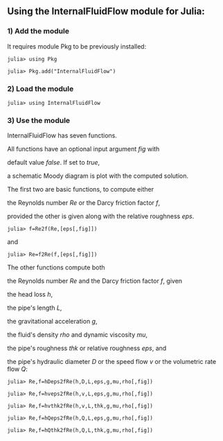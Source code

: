 ## Using the InternalFluidFlow module for Julia:

### 1) Add the module

It requires module Pkg to be previously installed:

``julia> using Pkg``

``julia> Pkg.add("InternalFluidFlow")``

### 2) Load the module

``julia> using InternalFluidFlow``

### 3) Use the module

InternalFluidFlow has seven functions.

All functions have an optional input argument *fig* with

default value *false*. If set to *true*,

a schematic Moody diagram is plot with the computed solution.

The first two are basic functions, to compute either

the Reynolds number *Re* or the Darcy friction factor *f*,

provided the other is given along with the relative roughness *eps*.

``julia> f=Re2f(Re,[eps[,fig]])``

and

``julia> Re=f2Re(f,[eps[,fig]])``

The other functions compute both

the Reynolds number *Re* and the Darcy friction factor *f*, given

the head loss *h*,

the pipe's length *L*,

the gravitational acceleration *g*,

the fluid's density *rho* and dynamic viscosity *mu*,

the pipe's roughness *thk* or relative roughness *eps*, and

the pipe's hydraulic diameter *D* or the speed flow *v* or the volumetric rate flow *Q*:

``julia> Re,f=hDeps2fRe(h,D,L,eps,g,mu,rho[,fig])``

``julia> Re,f=hveps2fRe(h,v,L,eps,g,mu,rho[,fig])``

``julia> Re,f=hvthk2fRe(h,v,L,thk,g,mu,rho[,fig])``

``julia> Re,f=hQeps2fRe(h,Q,L,eps,g,mu,rho[,fig])``

``julia> Re,f=hQthk2fRe(h,Q,L,thk,g,mu,rho[,fig])``
